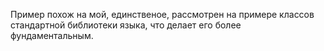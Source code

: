 Пример похож на мой, единственое, рассмотрен на примере классов стандартной библиотеки языка, что делает его более фундаментальным.
